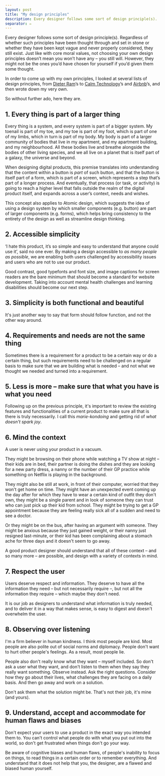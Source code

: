 ```yaml
---
layout: post
title: "My design principles"
description: Every designer follows some sort of design principle(s).
separator: ✏️
---
```


Every designer follows some sort of design principle(s). Regardless of whether such principles have been thought through and set in stone or whether they have been kept vague and never properly considered, they still exist. Just like with core moral values, not choosing your own design principles doesn’t mean you won’t have any – you still will. However, they might not be the ones you’d have chosen for yourself if you’d given them some thought.

In order to come up with my own principles, I looked at several lists of design principles, from [Dieter Ram](https://hackernoon.com/dieter-rams-10-principles-of-good-design-e7790cc983e9)’s to [Calm Technology](https://www.designprinciplesftw.com/collections/principles-of-calm-technology)’s and [Airbnb](https://principles.design/examples/airbnb-design-principles)’s, and then wrote down my very own.

So without further ado, here they are.

## 1. Every thing is part of a larger thing

Every thing is a system, and every system is part of a bigger system. My toenail is part of my toe, and my toe is part of my foot, which is part of one of my limbs, which in turn is part of my body. My body is part of a larger community of bodies that live in my apartment, and my apartment building, and my neighbourhood. All these bodies live and breathe alongside the bodies of other living species, and we all live on a planet that is itself part of a galaxy, the universe and beyond.

When designing digital products, this premise translates into understanding that the content within a button is *part* of such button, and that the button is itself part of a form, which is part of a screen, which represents a step that’s part of a longer process. And eventually, that process (or task, or activity) is going to reach a higher level that falls outside the realm of the digital product itself, and expands across a user’s context, needs and wishes.

This concept also applies to Atomic design, which suggests the idea of using a design system by which smaller components (e.g. button) are part of larger components (e.g. forms), which helps bring consistency to the entirety of the design as well as streamline design thinking.

## 2. Accessible simplicity

‘I hate this product, it’s so simple and easy to understand that anyone could use it’, said no one ever. By making a design accessible to *as many people as possible*, we are enabling both users challenged by accessibility issues and users who are not to use our product.

Good contrast, good typefonts and font size, and image captions for screen readers are the bare minimum that should become a standard for website development. Taking into account mental health challenges and learning disabilities should become our next step.

## 3. Simplicity is both functional and beautiful

It's just another way to say that form should follow function, and not the other way around.

## 4. Requirements and needs are not the same thing

Sometimes there is a requirement for a product to be a certain way or do a certain thing, but such requirements need to be challenged on a regular basis to make sure that we are building what is needed – and not what we thought we needed and turned into a requirement.

## 5. Less is more – make sure that what you have is what you need

Following up on the previous principle, it's important to review the existing features and functionalities of a current product to make sure all that is there is truly necessarily. I call this *marie-kondoing* and getting rid of *what doesn't spark joy*.

## 6. Mind the context

A user is never using your product in a vacuum.

They might be browsing on their phone while watching a TV show at night – their kids are in bed, their partner is doing the dishes and they are looking for a new party dress, a nanny or the number of their GP practice while something on Netflix is playing in the background.

They might also be still at work, in front of their computer, worried that they won't get home on time. They might have an unexpected event coming up the day after for which they have to wear a certain kind of outfit they don't own, they might be a single parent and in look of someone they can trust who can just pick up their kid from school. They might be trying to get a GP appointment because they are feeling really sick all of a sudden and need to see a doctor.

Or they might be on the bus, after having an argument with someone. They might be anxious because they just gained weight, or their nanny just resigned last-minute, or their kid has been complaining about a stomach ache for three days and it doesn't seem to go away.

A good product designer should understand that all of these context – and so many more – are possible, and design with a variety of contexts in mind.

## 7. Respect the user

Users deserve respect and information. They deserve to have all the information they need – but not necessarily require –, but not all the information they require – which maybe they don't need.

It is our job as designers to understand what information is truly needed, and to deliver it in a way that makes sense, is easy to digest and doesn't overwhelm the user.

## 8. Observing over listening

I'm a firm believer in human kindness. I think most people are kind. Most people are also polite out of social norms and diplomacy. People don't want to hurt other people's feelings. As a result, most people lie.

People also don't really know what they want – myself included. So don't ask a user what they want, and don't listen to them when they say they really want something. Observe instead. Ask the right questions. Consider how they go about their lives, what challenges they are facing on a daily basis. And then go away and work on a solution.

Don't ask them what the solution might be. That's not their job, it's mine (and yours).

## 9. Understand, accept and accommodate for human flaws and biases

Don't expect your users to use a product in the exact way you intended them to. You can't control what people do with what you put out into the world, so don't get frustrated when things don't go your way.

Be aware of cognitive biases and human flaws, of people's inability to focus on things, to read things in a certain order or to remember everything. And understand that it does not help that you, the designer, are a flawed and biased human yourself.
